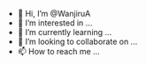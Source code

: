 - 👋 Hi, I’m @WanjiruA
- 👀 I’m interested in ...
- 🌱 I’m currently learning ...
- 💞️ I’m looking to collaborate on ...
- 📫 How to reach me ...

<!---
WanjiruA/WanjiruA is a ✨ special ✨ repository because its `README.md` (this file) appears on your GitHub profile.
You can click the Preview link to take a look at your changes.
--->
